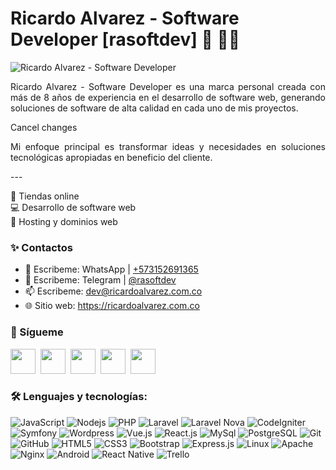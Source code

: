 # Ricardo Alvarez - Software Developer [rasoftdev] 👋 👨‍💻

<img src="https://ricardoalvarez.com.co/assets/images/site/bannerGit3.png" alt="Ricardo Alvarez - Software Developer">

<p align="justify">
Ricardo Alvarez - Software Developer es una marca personal creada con más de 8 años de experiencia en el desarrollo de software web, generando soluciones de software de alta calidad en cada uno de mis proyectos.</p>Cancel changes
<p align="justify">
Mi enfoque principal es transformar ideas y necesidades en soluciones tecnológicas apropiadas en beneficio del cliente.
</p>
<p>
---

🛒 Tiendas online<br>
💻 Desarrollo de software web<br>
💽 Hosting y dominios web<br>
</p>

  
### ✨ Contactos

-   🚀 Escribeme: WhatsApp | [+573152691365](https://api.whatsapp.com/send?phone=573152691365)
-   🚀 Escribeme: Telegram | [@rasoftdev](https://t.me/rasoftdev)
-   📫 Escribeme: dev@ricardoalvarez.com.co
-   🌐 Sitio web: https://ricardoalvarez.com.co

### 🚀 Sígueme

<a href="https://instagram.com/rasoftdev" target="_blank"><img width="40" src="https://github.com/gauravghongde/social-icons/blob/master/SVG/Color/Instagram.svg"></a>&nbsp; 
<a href="https://facebook.com/rasoftdev" target="_blank"><img width="40" src="https://github.com/gauravghongde/social-icons/blob/master/SVG/Color/Facebook.svg"></a>&nbsp; 
<a href="https://twitter.com/rasoftdev" target="_blank"><img width="40" src="https://github.com/gauravghongde/social-icons/blob/master/SVG/Color/Twitter.svg"></a>&nbsp;
<a href="https://www.tiktok.com/@rasoftdev" target="_blank"><img width="40" src="https://github.com/gauravghongde/social-icons/blob/master/SVG/Color/Tik%20Tok.svg"></a>&nbsp;
<a href="https://www.linkedin.com/in/yoricardoalvarez" target="_blank"><img width="40" src="https://github.com/gauravghongde/social-icons/blob/master/SVG/Color/LinkedIN.svg"></a> 

### 🛠️ Lenguajes y tecnologías:

![JavaScript](https://img.shields.io/badge/-JavaScript-black?style=flat-square&logo=javascript)
![Nodejs](https://img.shields.io/badge/-Nodejs-black?style=flat-square&logo=Node.js)
![PHP](https://img.shields.io/badge/-PHP-black?style=flat-square&logo=PHP)
![Laravel](https://img.shields.io/badge/-Laravel-black?style=flat-square&logo=Laravel)
![Laravel Nova](https://img.shields.io/badge/-Laravel%20Nova-black?style=flat-square&logo=laravelnova)
![CodeIgniter](https://img.shields.io/badge/-codeigniter-black?style=flat-square&logo=codeigniter)
![Symfony](https://img.shields.io/badge/-symfony-black?style=flat-square&logo=symfony)
![Wordpress](https://img.shields.io/badge/-Wordpress-black?style=flat-square&logo=wordpress)
![Vue.js](https://img.shields.io/badge/-Vue.js-black?style=flat-square&logo=Vue.js)
![React.js](https://img.shields.io/badge/-React-black?style=flat-square&logo=React)
![MySql](https://img.shields.io/badge/-MySql-black?style=flat-square&logo=mysql)
![PostgreSQL](https://img.shields.io/badge/-PostgreSQL-black?style=flat-square&logo=PostgreSQL)
![Git](https://img.shields.io/badge/-Git-black?style=flat-square&logo=git)
![GitHub](https://img.shields.io/badge/-GitHub-black?style=flat-square&logo=github)
![HTML5](https://img.shields.io/badge/-HTML5-black?style=flat-square&logo=html5&logoColor=white)
![CSS3](https://img.shields.io/badge/-CSS3-black?style=flat-square&logo=css3)
![Bootstrap](https://img.shields.io/badge/-Bootstrap-black?style=flat-square&logo=bootstrap)
![Express.js](https://img.shields.io/badge/-Express-black?style=flat-square&logo=express)
![Linux](https://img.shields.io/badge/-Linux-black?style=flat-square&logo=linux)
![Apache](https://img.shields.io/badge/-Apache-black?style=flat-square&logo=apache)
![Nginx](https://img.shields.io/badge/-Nginx-black?style=flat-square&logo=nginx)
![Android](https://img.shields.io/badge/-Android-black?style=flat-square&logo=android)
![React Native](https://img.shields.io/badge/-React%20Native-black?style=flat-square&logo=react)
![Trello](https://img.shields.io/badge/-Trello-black?style=flat-square&logo=trello)
